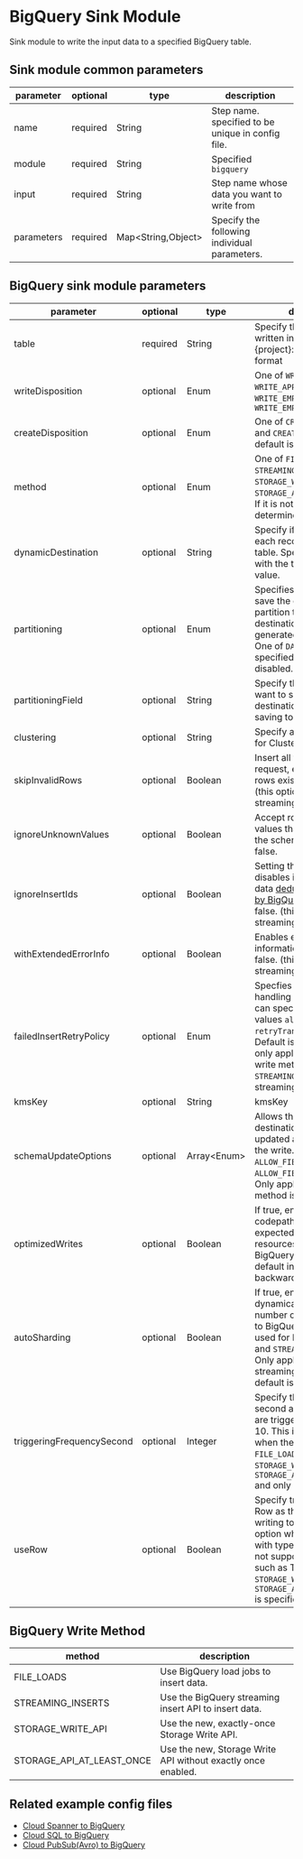 # BigQuery Sink Module

Sink module to write the input data to a specified BigQuery table.

## Sink module common parameters

| parameter  | optional | type                | description                                       |
|------------|----------|---------------------|---------------------------------------------------|
| name       | required | String              | Step name. specified to be unique in config file. |
| module     | required | String              | Specified `bigquery`                              |
| input      | required | String              | Step name whose data you want to write from       |
| parameters | required | Map<String,Object\> | Specify the following individual parameters.      |

## BigQuery sink module parameters

| parameter                 | optional | type         | description                                                                                                                                                                                                                                                        |
|---------------------------|----------|--------------|--------------------------------------------------------------------------------------------------------------------------------------------------------------------------------------------------------------------------------------------------------------------|
| table                     | required | String       | Specify the Table to be written in BigQuery. {project}:{dataset}. {table} format                                                                                                                                                                                   |
| writeDisposition          | optional | Enum         | One of `WRITE_TRUNCATE`, `WRITE_APPEND`, or `WRITE_EMPTY`. The default is `WRITE_EMPTY`                                                                                                                                                                            |
| createDisposition         | optional | Enum         | One of `CREATE_IF_NEEDED` and `CREATE_NEVER`. The default is `CREATE_NEVER`.                                                                                                                                                                                       |
| method                    | optional | Enum         | One of `FILE_LOADS`, `STREAMING_INSERTS`, `STORAGE_WRITE_API`, or `STORAGE_API_AT_LEAST_ONCE`. If it is not specified, it is determined automatically.                                                                                                             |
| dynamicDestination        | optional | String       | Specify if you want to save each record to a different table. Specify a field name with the table name as a value.                                                                                                                                                 |
| partitioning              | optional | Enum         | Specifies that you want to save the data in the partition table when the destination table is generated automatically. One of `DAY` or `HOUR` is specified. The default is disabled.                                                                               |
| partitioningField         | optional | String       | Specify the field name you want to specify as the destination partition when saving to Partition Table.                                                                                                                                                            |
| clustering                | optional | String       | Specify a split field name for Clustering.                                                                                                                                                                                                                         |
| skipInvalidRows           | optional | Boolean      | Insert all valid rows of a request, even if invalid rows exist. Default is false. (this option only for streaming mode)                                                                                                                                            |
| ignoreUnknownValues       | optional | Boolean      | Accept rows that contain values that do not match the schema. Default is false.                                                                                                                                                                                    |
| ignoreInsertIds           | optional | Boolean      | Setting this option to true disables insertId based data [deduplication offered by BigQuery](https://cloud.google.com/bigquery/streaming-data-into-bigquery#disabling_best_effort_de-duplication). Default is false. (this option only for streaming mode)         |
| withExtendedErrorInfo     | optional | Boolean      | Enables extended error information. Default is false. (this option only for streaming mode)                                                                                                                                                                        |
| failedInsertRetryPolicy   | optional | Enum         | Specfies a policy for handling failed inserts. You can specify one of the values `always`,`never`, or `retryTransientErrors`. Default is `always` This is only applicable when the write method is `STREAMING_INSERTS` and only streaming mode.                    |
| kmsKey                    | optional | String       | kmsKey                                                                                                                                                                                                                                                             |
| schemaUpdateOptions       | optional | Array<Enum\> | Allows the schema of the destination table to be updated as a side effect of the write. Current support `ALLOW_FIELD_ADDITION` and `ALLOW_FIELD_RELAXATION`. Only applicable when method is `FILE_LOADS`.                                                          |
| optimizedWrites           | optional | Boolean      | If true, enables new codepaths that are expected to use less resources while writing to BigQuery. Not enabled by default in order to maintain backwards compatibility.                                                                                             |
| autoSharding              | optional | Boolean      | If true, enables using a dynamically determined number of shards to write to BigQuery. This can be used for both `FILE_LOADS` and `STREAMING_INSERTS`. Only applicable to streaming mode. The default is false.                                                    |
| triggeringFrequencySecond | optional | Integer      | Specify the frequency second at which file writes are triggered. The default is 10. This is only applicable when the write method is `FILE_LOADS`, `STORAGE_WRITE_API` or `STORAGE_API_AT_LEAST_ONCE` and only streaming mode.                                     |
| useRow                    | optional | Boolean      | Specify true when using Row as the data format for writing to BQ. Specify this option when inserting fields with type that Avro does not support Storage API, such as Time type, when `STORAGE_WRITE_API` or `STORAGE_API_AT_LEAST_ONCE` is specified in `method`. |

## BigQuery Write Method

| method                    | description                                                  |
|---------------------------|--------------------------------------------------------------|
| FILE_LOADS                | Use BigQuery load jobs to insert data.                       |
| STREAMING_INSERTS         | Use the BigQuery streaming insert API to insert data.        |
| STORAGE_WRITE_API         | Use the new, exactly-once Storage Write API.                 |
| STORAGE_API_AT_LEAST_ONCE | Use the new, Storage Write API without exactly once enabled. |

## Related example config files

* [Cloud Spanner to BigQuery](../../../../examples/spanner-to-bigquery.json)
* [Cloud SQL to BigQuery](../../../../examples/jdbc-to-bigquery.json)
* [Cloud PubSub(Avro) to BigQuery](../../../../examples/pubsub-avro-to-bigquery.json)
